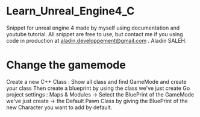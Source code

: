 # Learn_Unreal_Engine4_C
Snippet for unreal engine 4 made by myself using documentation and youtube tutorial.
All snippet are free to use, but contact me if you using code in production at aladin.developpement@gmail.com .
Aladin SALEH.



# Change the gamemode

Create a new C++ Class :
Show all class and find GameMode and create your class
Then create a blueprint by using the class we've just create 
Go project settings : Maps & Modules -> Select the BluePrint of the GameMode we've just create -> the Default Pawn Class by giving the BluePrint of the new Character you want to add by default.

